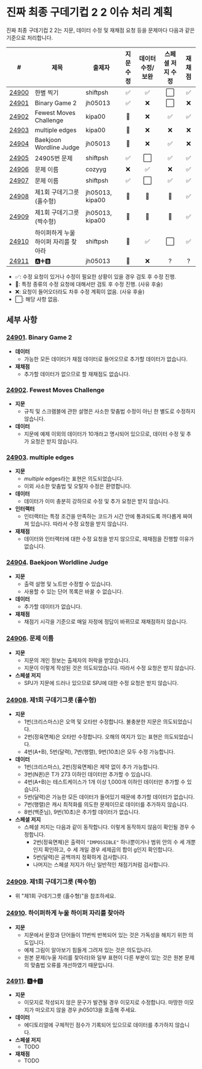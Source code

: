 # 진짜 최종 구데기컵 2 2 이슈 처리 계획

진짜 최종 구데기컵 2 2는 지문, 데이터 수정 및 재채점 요청 등을 문제마다 다음과 같은 기준으로 처리합니다.

| # | 제목 | 출제자 | 지문 수정 | 데이터 수정/보완 | 스페셜 저지 수정 | 재채점 |
|---|------|--------|:--------:|:----------:|:--------------:|:-----:|
| [24900](https://www.acmicpc.net/problem/24900) | 한별 찍기 | shiftpsh | ✅ | ✅ | ⬜️ | ✅ |
| [24901](https://www.acmicpc.net/problem/24901) | Binary Game 2 | jh05013 | ✅ | ❌ | ⬜️ | ❌ |
| [24902](https://www.acmicpc.net/problem/24902) | Fewest Moves Challenge | kipa00 | 🤔 | ❌ | ✅ | ✅ |
| [24903](https://www.acmicpc.net/problem/24903) | multiple edges | kipa00 | 🤔 | ❌ | ❌ | ❌ |
| [24904](https://www.acmicpc.net/problem/24904) | Baekjoon Wordline Judge | jh05013 | 🤔 | ❌ | ✅ | ❌ |
| [24905](https://www.acmicpc.net/problem/24905) | 24905번 문제 | shiftpsh | ✅ | ⬜️ | ✅ | ✅ |
| [24906](https://www.acmicpc.net/problem/24906) | 문제 이름 | cozyyg | ❌ | ✅ | ❌ | ✅ |
| [24907](https://www.acmicpc.net/problem/24907) | 문제 이름 | shiftpsh | ✅ | ⬜️ | ✅ | ✅ |
| [24908](https://www.acmicpc.net/problem/24908) | 제1회 구데기그릇 (홀수형) | jh05013, kipa00 | 🤔 | 🤔 | 🤔 | ✅ |
| [24909](https://www.acmicpc.net/problem/24909) | 제1회 구데기그릇 (짝수형) | jh05013, kipa00 | 🤔 | 🤔 | 🤔 | ✅ |
| [24910](https://www.acmicpc.net/problem/24910) | 하이퍼하게 누울 하이퍼 자리를 찾아라 | shiftpsh | 🤔 | ✅ | ⬜️ | ✅ |
| [24911](https://www.acmicpc.net/problem/24911) | 🅰➕🅱 | jh05013 | 🤔 | ❌ | ? | ? |

* ✅: 수정 요청이 있거나 수정이 필요한 상황이 있을 경우 검토 후 수정 진행.
* 🤔: 특정 종류의 수정 요청에 대해서만 검토 후 수정 진행. (사유 후술)
* ❌: 요청이 들어오더라도 차후 수정 계획이 없음. (사유 후술)
* ⬜️: 해당 사항 없음.

## 세부 사항

### [24901](https://www.acmicpc.net/problem/24901). Binary Game 2
* **데이터**
  * 가능한 모든 데이터가 채점 데이터로 들어오므로 추가할 데이터가 없습니다.
* **재채점**
  * 추가할 데이터가 없으므로 할 재채점도 없습니다.

### [24902](https://www.acmicpc.net/problem/24902). Fewest Moves Challenge
* **지문**
  * 규칙 및 스크램블에 관한 설명은 사소한 맞춤법 수정이 아닌 한 별도로 수정하지 않습니다.
* **데이터**
  * 지문에 예제 이외의 데이터가 10개라고 명시되어 있으므로, 데이터 수정 및 추가 요청은 받지 않습니다.

### [24903](https://www.acmicpc.net/problem/24903). **multiple** edges
* **지문**
  * *multiple* edges라는 표현은 의도되었습니다.
  * 이외 사소한 맞춤법 및 오탈자 수정은 환영합니다.
* **데이터**
  * 데이터가 이미 충분히 강하므로 수정 및 추가 요청은 받지 않습니다.
* **인터랙터**
  * 인터랙터는 특정 조건을 만족하는 코드가 시간 안에 통과되도록 까다롭게 짜여져 있습니다. 따라서 수정 요청을 받지 않습니다.
* **재채점**
  * 데이터와 인터랙터에 대한 수정 요청을 받지 않으므로, 재채점을 진행할 이유가 없습니다.

### [24904](https://www.acmicpc.net/problem/24904). Baekjoon Worldline Judge
* **지문**
  * 출력 설명 및 노트만 수정할 수 있습니다.
  * 사용할 수 있는 단어 목록은 바꿀 수 없습니다.
* **데이터**
  * 추가할 데이터가 없습니다.
* **재채점**
  * 채점기 시각을 기준으로 매일 자정에 정답이 바뀌므로 재채점하지 않습니다.

### [24906](https://www.acmicpc.net/problem/24906). 문제 이름
* **지문**
  * 지문의 개인 정보는 출제자의 허락을 받았습니다.
  * 지문이 이렇게 작성된 것은 의도되었습니다. 따라서 수정 요청은 받지 않습니다.
* **스페셜 저지**
  * SPJ가 지문에 드러나 있으므로 SPJ에 대한 수정 요청은 받지 않습니다.

### [24908](https://www.acmicpc.net/problem/24908). 제1회 구데기그릇 (홀수형)
* **지문**
  * 1번(크리스마스)은 오역 및 오타만 수정합니다. 불충분한 지문은 의도되었습니다.
  * 2번(정육면체)은 오타만 수정합니다. 오해의 여지가 있는 표현은 의도되었습니다.
  * 4번(A+B), 5번(달력), 7번(행렬), 9번(10초)은 모두 수정 가능합니다.
* **데이터**
  * 1번(크리스마스), 2번(정육면체)은 제약 없이 추가 가능합니다.
  * 3번(N퀸)은 T가 273 이하인 데이터만 추가할 수 있습니다.
  * 4번(A+B)는 테스트케이스가 1개 이상 1,000개 이하인 데이터만 추가할 수 있습니다.
  * 5번(달력)은 가능한 모든 데이터가 들어있기 때문에 추가할 데이터가 없습니다.
  * 7번(행렬)은 캐시 최적화를 의도한 문제이므로 데이터를 추가하지 않습니다.
  * 8번(백준님), 9번(10초)은 추가할 데이터가 없습니다.
* **스페셜 저지**
  * 스페셜 저지는 다음과 같이 동작합니다. 이렇게 동작하지 않음이 확인될 경우 수정합니다.
    * 2번(정육면체)은 출력이 `"IMPOSSIBLE"` 하나뿐이거나 범위 안의 수 세 개뿐인지 확인하고, 수 세 개일 경우 세제곱의 합이 g인지 확인합니다.
    * 5번(달력)은 공백까지 정확하게 검사합니다.
    * 나머지는 스페셜 저지가 아닌 일반적인 채점기처럼 검사합니다.

### [24909](https://www.acmicpc.net/problem/24908). 제1회 구데기그릇 (짝수형)
* 위 "제1회 구데기그릇 (홀수형)"을 참조하세요.

### [24910](https://www.acmicpc.net/problem/24910). 하이퍼하게 누울 하이퍼 자리를 찾아라

* **지문**
  * 지문에서 문장과 단어들이 11번씩 반복되어 있는 것은 가독성을 해치기 위한 의도입니다.
  * 예제 그림이 알아보기 힘들게 그려져 있는 것은 의도입니다.
  * 원본 문제(누울 자리를 찾아라)와 일부 표현이 다른 부분이 있는 것은 원본 문제의 맞춤법 오류를 개선하였기 때문입니다.

### [24911](https://www.acmicpc.net/problem/24911). 🅰➕🅱

* **지문**
  * 이모지로 작성되지 않은 문구가 발견될 경우 이모지로 수정합니다. 마땅한 이모지가 떠오르지 않을 경우 jh05013을 호출해 주세요.
* **데이터**
  * 에디토리얼에 구체적인 점수가 기록되어 있으므로 데이터를 추가하지 않습니다.
* **스페셜 저지**
  * TODO
* **재채점**
  * TODO
